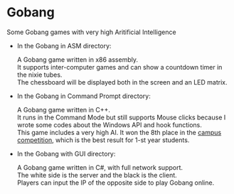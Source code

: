Gobang
======

Some Gobang games with very high Aritificial Intelligence

- In the Gobang in ASM directory:

  A Gobang game written in x86 assembly.<br/>
  It supports inter-computer games and can show a countdown timer in the nixie tubes. <br/>
  The chessboard will be displayed both in the screen and an LED matrix.<br/>

- In the Gobang in Command Prompt directory:

  A Gobang game written in C++.<br/>
  It runs in the Command Mode but still supports Mouse clicks because I wrote some codes about the Windows API and hook functions.<br/>
  This game includes a very high AI. It won the 8th place in the [campus competition](http://www.botzone.org/RATE/resultview?contestid=115), which is the best result for 1-st year students.<br/>

- In the Gobang with GUI directory:

  A Gobang game written in C#, with full network support.<br/>
  The white side is the server and the black is the client.<br/>
  Players can input the IP of the opposite side to play Gobang online.<br/>
